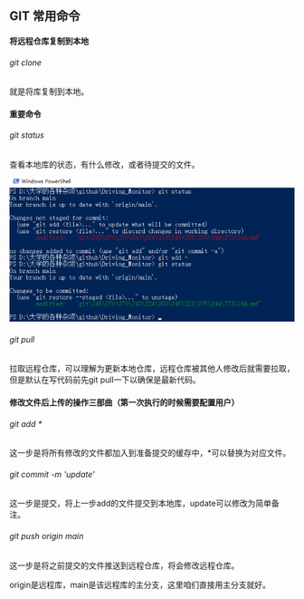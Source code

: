 ## GIT 常用命令

#### 将远程仓库复制到本地

###### git clone

就是将库复制到本地。

#### 重要命令

###### git status

查看本地库的状态，有什么修改，或者待提交的文件。

![image-20220309205639193](git常用命令.assets/image-20220309205639193.png)

###### git pull

拉取远程仓库，可以理解为更新本地仓库，远程仓库被其他人修改后就需要拉取，但是默认在写代码前先git pull一下以确保是最新代码。

#### 修改文件后上传的操作三部曲（第一次执行的时候需要配置用户）

###### git add *

这一步是将所有修改的文件都加入到准备提交的缓存中，*可以替换为对应文件。

###### git commit -m 'update'

这一步是提交，将上一步add的文件提交到本地库，update可以修改为简单备注。

###### git push origin main

这一步是将之前提交的文件推送到远程仓库，将会修改远程仓库。

origin是远程库，main是该远程库的主分支，这里咱们直接用主分支就好。